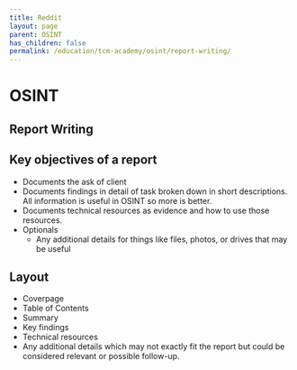 ```yaml
---
title: Reddit
layout: page
parent: OSINT
has_children: false
permalink: /education/tcm-academy/osint/report-writing/
---
```


# OSINT

## Report Writing

## Key objectives of a report

- Documents the ask of client
- Documents findings in detail of task broken down in short descriptions. All information is useful in OSINT so more is better.
- Documents technical resources as evidence and how to use those resources.
- Optionals
  - Any additional details for things like files, photos, or drives that may be useful
 
## Layout

- Coverpage
- Table of Contents
- Summary
- Key findings
- Technical resources
- Any additional details which may not exactly fit the report but could be considered relevant or possible follow-up.
